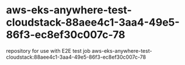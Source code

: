 # aws-eks-anywhere-test-cloudstack-88aee4c1-3aa4-49e5-86f3-ec8ef30c007c-78
repository for use with E2E test job aws-eks-anywhere-test-cloudstack:88aee4c1-3aa4-49e5-86f3-ec8ef30c007c-78
